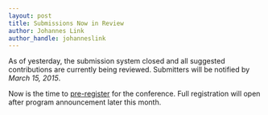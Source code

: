 ```yaml
---
layout: post
title: Submissions Now in Review
author: Johannes Link
author_handle: johanneslink
---
```


As of yesterday, the submission system closed and all suggested contributions
are currently being reviewed. Submitters will be notified by *March 15, 2015*.

Now is the time to [pre-register](/register.html)
for the conference. Full registration will open after program announcement later
this month.
